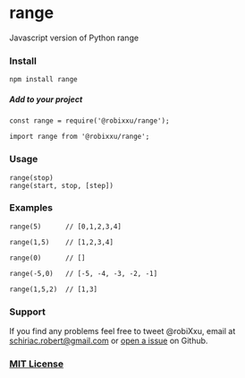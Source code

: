 # range
Javascript version of Python range

### Install
```
npm install range
```

##### Add to your project
```
const range = require('@robixxu/range');
```

```
import range from '@robixxu/range';
```
### Usage
```
range(stop)
range(start, stop, [step])
```

### Examples
```
range(5)      // [0,1,2,3,4]
```

```
range(1,5)    // [1,2,3,4]
```

```
range(0)      // []
```

```
range(-5,0)   // [-5, -4, -3, -2, -1]
```

```
range(1,5,2)  // [1,3]
```

### Support
If you find any problems feel free to tweet @robiXxu, email at schiriac.robert@gmail.com or [open a issue](https://github.com/robiXxu/range/issues/new) on Github.

### [MIT License](LICENSE)
